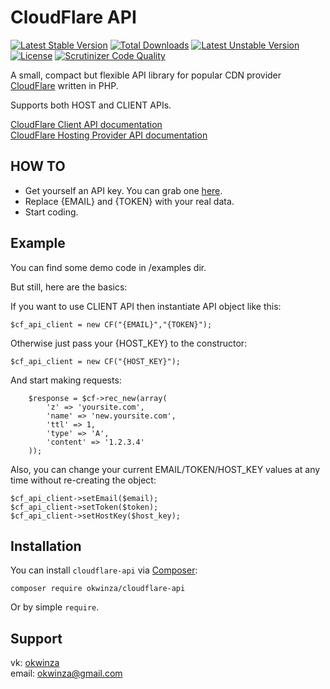 # CloudFlare API #
[![Latest Stable Version](https://poser.pugx.org/okwinza/cloudflare-api/v/stable)](https://packagist.org/packages/okwinza/cloudflare-api) 
[![Total Downloads](https://poser.pugx.org/okwinza/cloudflare-api/downloads)](https://packagist.org/packages/okwinza/cloudflare-api) 
[![Latest Unstable Version](https://poser.pugx.org/okwinza/cloudflare-api/v/unstable)](https://packagist.org/packages/okwinza/cloudflare-api) 
[![License](https://poser.pugx.org/okwinza/cloudflare-api/license)](https://packagist.org/packages/okwinza/cloudflare-api)
[![Scrutinizer Code Quality](https://scrutinizer-ci.com/g/okwinza/cloudflare-api/badges/quality-score.png?b=master)](https://scrutinizer-ci.com/g/okwinza/cloudflare-api/?branch=master)

A small, compact but flexible API library for popular CDN provider [CloudFlare](http://cloudflare.com) written in PHP.

Supports both HOST and CLIENT APIs.

[CloudFlare Client API documentation](https://www.cloudflare.com/docs/client-api.html)   
[CloudFlare Hosting Provider API documentation](http://www.cloudflare.com/docs/host-api.html)

## HOW TO ##

* Get yourself an API key. You can grab one [here](https://www.cloudflare.com/my-account).
* Replace {EMAIL} and {TOKEN} with your real data.
* Start coding.

## Example ##
You can find some demo code in /examples dir.

But still, here are the basics:

If you want to use CLIENT API then instantiate API object like this:

```
$cf_api_client = new CF("{EMAIL}","{TOKEN}");

```

Otherwise just pass your {HOST_KEY} to the constructor:

```
$cf_api_client = new CF("{HOST_KEY}");

```
And start making requests:

```
    $response = $cf->rec_new(array(
        'z' => 'yoursite.com',
        'name' => 'new.yoursite.com',
        'ttl' => 1,
        'type' => 'A',
        'content' => '1.2.3.4'
    ));

```

Also, you can change your current EMAIL/TOKEN/HOST_KEY values at any time without re-creating the object:

```
$cf_api_client->setEmail($email);
$cf_api_client->setToken($token);
$cf_api_client->setHostKey($host_key);

```


## Installation ##
You can install `cloudflare-api` via [Composer](http://getcomposer.org/):

```
composer require okwinza/cloudflare-api
```
  
Or by simple `require`.

## Support ##
vk: [okwinza](https://vk.com/okwinza)  
email: <okwinza@gmail.com>

 
